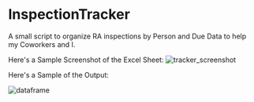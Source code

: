 # InspectionTracker
A small script to organize RA inspections by Person and Due Data to help my Coworkers and I.

Here's a Sample Screenshot of the Excel Sheet:
![tracker_screenshot](https://github.com/adam-peters/InspectionTracker/assets/70253021/4f36af59-c27c-4a1b-b332-43756d8cceb5)

Here's a Sample of the Output:

![dataframe](https://github.com/adam-peters/InspectionTracker/assets/70253021/f6d6915c-2600-4c92-a5af-42dd572e82bc)

